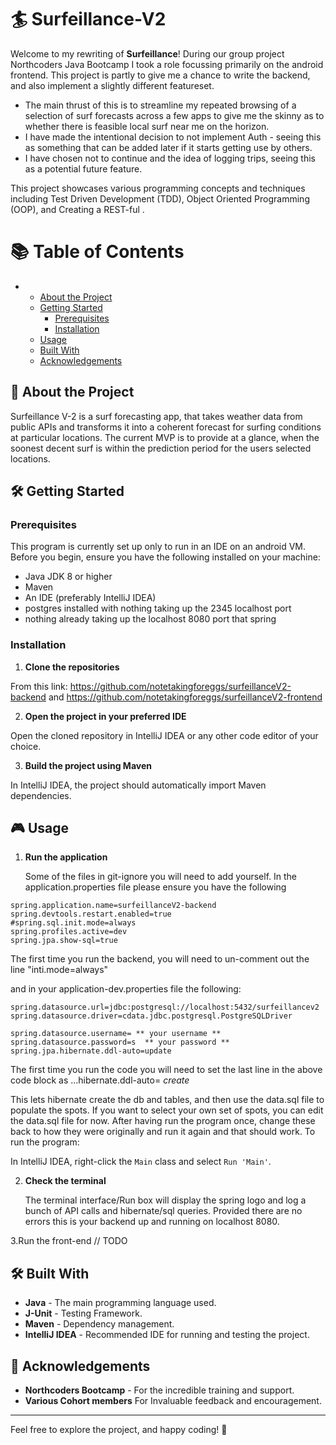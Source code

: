 # :surfer: Surfeillance-V2

Welcome to my rewriting of **Surfeillance**! During our group project Northcoders Java Bootcamp I took a role focussing primarily on the android frontend. This project is partly to give me a chance to write the backend, and also implement a slightly different featureset.
- The main thrust of this is to streamline my repeated browsing of a selection of surf forecasts across a few apps to give me the skinny as to whether there is feasible local surf near me on the horizon.
- I have made the intentional decision to not implement Auth - seeing this as something that can be added later if it starts getting use by others.
- I have chosen not to continue and the idea of logging trips, seeing this as a potential future feature. 

This project showcases various programming concepts and techniques including Test Driven Development (TDD), Object Oriented Programming (OOP), and Creating a REST-ful .

# 📚 Table of Contents
- 
  - [About the Project](#about-the-project)
  - [Getting Started](#getting-started)
    - [Prerequisites](#prerequisites)
    - [Installation](#installation)
  - [Usage](#usage)
  - [Built With](#built-with)
  - [Acknowledgements](#acknowledgements)


## <a id="about-the-project"></a>🚀 About the Project
Surfeillance V-2 is a surf forecasting app, that takes weather data from public APIs and transforms it into a coherent forecast for surfing conditions at particular locations. The current MVP is to provide at a glance, when the soonest decent surf is within the prediction period for the users selected locations.

## <a id = "getting-started"></a> 🛠️ Getting Started

### Prerequisites

This program is currently set up only to run in an IDE on an android VM.
Before you begin, ensure you have the following installed on your machine:

- Java JDK 8 or higher
- Maven
- An IDE (preferably IntelliJ IDEA)
- postgres installed with nothing taking up the 2345 localhost port
- nothing already taking up the localhost 8080 port that spring 

### Installation

1. **Clone the repositories**
   
From this link: https://github.com/notetakingforeggs/surfeillanceV2-backend and https://github.com/notetakingforeggs/surfeillanceV2-frontend
   
2.  **Open the project in your preferred IDE**

Open the cloned repository in IntelliJ IDEA or any other code editor of your choice.

3.  **Build the project using Maven**

In IntelliJ IDEA, the project should automatically import Maven dependencies. 

## <a id = "usage"></a> 🎮 Usage


 
1. **Run the application**

    Some of the files in git-ignore you will need to add yourself. In the application.properties file please ensure you have the following
```
spring.application.name=surfeillanceV2-backend
spring.devtools.restart.enabled=true
#spring.sql.init.mode=always
spring.profiles.active=dev
spring.jpa.show-sql=true
```
The first time you run the backend, you will need to un-comment out the line "inti.mode=always" 

and in your application-dev.properties file the following:

```
spring.datasource.url=jdbc:postgresql://localhost:5432/surfeillancev2
spring.datasource.driver=cdata.jdbc.postgresql.PostgreSQLDriver

spring.datasource.username= ** your username **
spring.datasource.password=s  ** your password **
spring.jpa.hibernate.ddl-auto=update

```
The first time you run the code you will need to set the last line in the above code block as ...hibernate.ddl-auto= *create*

This lets hibernate create the db and tables, and then use the data.sql file to populate the spots. If you want to select your own set of spots, you can edit the data.sql file for now. After having run the program once, change these back to how they were originally and run it again and that should work. To run the program:
   
   In IntelliJ IDEA,  right-click the `Main` class and select `Run 'Main'`.

2. **Check the terminal**

   The terminal interface/Run box will display the spring logo and log a bunch of API calls and hibernate/sql queries. Provided there are no errors this is your backend up and running on localhost 8080.

3.Run the front-end
// TODO

## <a id = "built-with"></a>  🛠️ Built With

- **Java** - The main programming language used.
- **J-Unit** - Testing Framework. 
- **Maven** - Dependency management.
- **IntelliJ IDEA** - Recommended IDE for running and testing the project.
  

## <a id = "acknowledgements" ></a> 🙏 Acknowledgements

- **Northcoders Bootcamp** - For the incredible training and support.
- **Various Cohort members** For Invaluable feedback and encouragement.
---

Feel free to explore the project, and happy coding! 🚀


